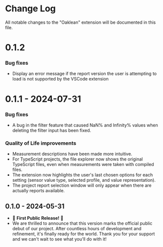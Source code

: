 # Change Log

All notable changes to the "Oaklean" extension will be documented in this file.

# 0.1.2
### Bug fixes
- Display an error message if the report version the user is attempting to load is not supported by the VSCode extension

# 0.1.1 - 2024-07-31
### Bug fixes
- A bug in the filter feature that caused NaN% and Infinity% values when deleting the filter input has been fixed.

### Quality of Life improvements
- Measurement descriptions have been made more intuitive.
- For TypeScript projects, the file explorer now shows the original TypeScript files, even when measurements were taken with compiled files.
- The extension now highlights the user's last chosen options for each setting (sensor value type, selected profile, and value representation).
- The project report selection window will only appear when there are actually reports available.

## 0.1.0 - 2024-05-31
- 🎉 **First Public Release!** 🚀
- We are thrilled to announce that this version marks the official public debut of our project. After countless hours of development and refinement, it's finally ready for the world. Thank you for your support and we can't wait to see what you'll do with it!